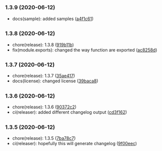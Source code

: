 ## <small>1.3.9 (2020-06-12)</small>

* docs(sample): added samples ([a4f1c61](https://github.com/Kirkhammetz/flaggy/commit/a4f1c61))



## <small>1.3.8 (2020-06-12)</small>

* chore(release): 1.3.8 ([919b11b](https://github.com/Kirkhammetz/flaggy/commit/919b11b))
* fix(module.exports): changed the way function are exported ([ac8258d](https://github.com/Kirkhammetz/flaggy/commit/ac8258d))



## <small>1.3.7 (2020-06-12)</small>

* chore(release): 1.3.7 ([35ae417](https://github.com/Kirkhammetz/flaggy/commit/35ae417))
* docs(license): changed license ([39baca8](https://github.com/Kirkhammetz/flaggy/commit/39baca8))



## <small>1.3.6 (2020-06-12)</small>

* chore(release): 1.3.6 ([90372c2](https://github.com/Kirkhammetz/flaggy/commit/90372c2))
* ci(releaser): added different changelog output ([cd3f162](https://github.com/Kirkhammetz/flaggy/commit/cd3f162))



## <small>1.3.5 (2020-06-12)</small>

* chore(release): 1.3.5 ([7ba78c7](https://github.com/Kirkhammetz/flaggy/commit/7ba78c7))
* ci(releaser): hopefully this will generate changelog ([9f00eec](https://github.com/Kirkhammetz/flaggy/commit/9f00eec))



